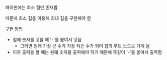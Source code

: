 파이썬에는 최소 힙만 존재함

때문에 최소 힙을 이용해 최대 힙을 구현해야 함

구현 방법

  - 힙에 숫자를 넣을 때 '-'를 붙여서 넣음
     - 그러면 원래 가장 큰 수가 가장 작은 수가 되어 힙의 루트 노드로 가게 됨
  - 이후 출력을 할 때는 원래 숫자를 출력해야 하기 때문에 똑같이 '-'를 붙여서 출력함
